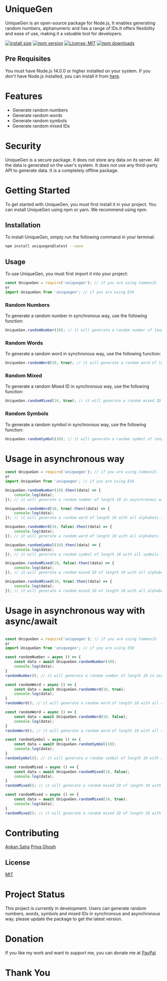 # UniqueGen
UniqueGen is an open-source package for Node.js, It enables generating random numbers, alphanumeric and has a range of IDs.It offers flexibility and ease of use, making it a valuable tool for developers.

[![install size](https://packagephobia.com/badge?p=uniquegen)](https://packagephobia.com/result?p=uniquegen)
[![npm version](https://badge.fury.io/js/uniquegen.svg)](https://badge.fury.io/js/uniquegen)
[![License: MIT](https://img.shields.io/badge/License-MIT-yellow.svg)](https://opensource.org/licenses/MIT)
[![npm downloads](https://img.shields.io/npm/dt/uniquegen.svg?style=flat-square)](https://www.npmjs.com/package/uniquegen)

## Pre Requisites
You must have Node.js 14.0.0 or higher installed on your system. If you don't have Node.js installed, you can install it from [here](https://nodejs.org/en/download/).

# Features
- Generate random numbers
- Generate random words
- Generate random symbols
- Generate random mixed IDs

# Security
UniqueGen is a secure package. It does not store any data on its server. All the data is generated on the user's system. It does not use any third-party API to generate data. It is a completely offline package.

# Getting Started
To get started with UniqueGen, you must first install it in your project. You can install UniqueGen using npm or yarn. We recommend using npm.


## Installation
To install UniqueGen, simply run the following command in your terminal:
```bash
npm install uniquegen@latest --save
```

## Usage
To use UniqueGen, you must first import it into your project:
```javascript
const UniqueGen = require('uniquegen'); // if you are using CommonJS
or
import UniqueGen from 'uniquegen'; // if you are using ES6
```

### Random Numbers
To generate a random number in synchronous way, use the following function:
```javascript first paramenter is the  length of the Number you want to generate
UniqueGen.randomNumber(10); // it will generate a random number of length 10 in syncronous way
```

### Random Words
To generate a random word in synchronous way, use the following function:
```javascript first paramenter is the  length of the Word you want to generate & second parameter is All Alpha Caps or not (boolean)
UniqueGen.randomWord(10, true); // it will generate a random word of length 10 with all alphabets in caps because second parameter is true if false then it will generate a random word of length 10 with all alphabets in small in syncronous way

```
### Random Mixed
To generate a random Mixed ID in synchronous way, use the following function:
```javascript first paramenter is the  length of the Word you want to generate & second parameter is All Alpha is Caps or not (boolean)
UniqueGen.randomMixed(10, true); // it will generate a random mixed ID of length 10 with all alphabets in caps because second parameter is true if false then it will generate a random mixed ID of length 10 with all alphabets in small in syncronous way

```
### Random Symbols
To generate a random symbol in synchronous way, use the following function:
```javascript first paramenter is the  length of the Symbol you want to generate
UniqueGen.randomSymbol(10); // it will generate a random symbol of length 10 with all symbols in syncronous way


```
# Usage in asynchronous way
```javascript first paramenter is the  length of ID you want to generate
const UniqueGen = require('uniquegen'); // if you are using CommonJS
or
import UniqueGen from 'uniquegen'; // if you are using ES6

UniqueGen.randomNumber(10).then((data) => {
    console.log(data);
}); // it will generate a random number of length 10 in asynchronous way

UniqueGen.randomWord(10, true).then((data) => {
    console.log(data);
}); // it will generate a random word of length 10 with all alphabets in caps in asynchronous way

UniqueGen.randomWord(10, false).then((data) => {
    console.log(data);
}); // it will generate a random word of length 10 with all alphabets in small in asynchronous way

UniqueGen.randomSymbol(10).then((data) => {
    console.log(data);
}); // it will generate a random symbol of length 10 with all symbols in asynchronous way

UniqueGen.randomMixed(10, false).then((data) => {
    console.log(data);
}); // it will generate a random mixed ID of length 10 with all alphabets in small in asynchronous way

UniqueGen.randomMixed(10, true).then((data) => {
    console.log(data);
}); // it will generate a random mixed ID of length 10 with all alphabets in caps in asynchronous way

```

# Usage in asynchronous way with async/await
```javascript first paramenter is the  length of ID you want to generate

const UniqueGen = require('uniquegen'); // if you are using CommonJS
or
import UniqueGen from 'uniquegen'; // if you are using ES6

const randomNumber = async () => {
    const data = await UniqueGen.randomNumber(10);
    console.log(data);
}
randomNumber(); // it will generate a random number of length 10 in asynchronous way

const randomWord = async () => {
    const data = await UniqueGen.randomWord(10, true);
    console.log(data);
}
randomWord(); // it will generate a random word of length 10 with all alphabets in caps in asynchronous way

const randomWord = async () => {
    const data = await UniqueGen.randomWord(10, false);
    console.log(data);
}
randomWord(); // it will generate a random word of length 10 with all alphabets in small in asynchronous way

const randomSymbol = async () => {
    const data = await UniqueGen.randomSymbol(10);
    console.log(data);
}
randomSymbol(); // it will generate a random symbol of length 10 with all symbols in asynchronous way

const randomMixed = async () => {
    const data = await UniqueGen.randomMixed(10, false);
    console.log(data);
}
randomMixed(); // it will generate a random mixed ID of length 10 with all alphabets in small in asynchronous way

const randomMixed = async () => {
    const data = await UniqueGen.randomMixed(10, true);
    console.log(data);
}
randomMixed(); // it will generate a random mixed ID of length 10 with all alphabets in caps in asynchronous way

```
# Contributing
[Ankan Saha]("github.com/AnkanSaha")
[Priya Ghosh]("https://www.npmjs.com/~priya_ghosh")

## License
[MIT](https://choosealicense.com/licenses/mit/)

# Project Status
This project is currently in development. Users can generate random numbers, words, symbols and mixed IDs in synchronous and asynchronous way. please update the package to get the latest version.

# Donation
If you like my work and want to support me, you can donate me at [PayPal](https://paypal.me/ANKAN2003)

# Thank You